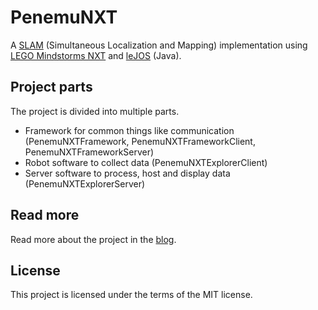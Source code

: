 PenemuNXT
=========

A [SLAM](http://en.wikipedia.org/wiki/Simultaneous_localization_and_mapping) (Simultaneous Localization and Mapping) implementation using [LEGO Mindstorms NXT](http://www.lego.com/en-us/mindstorms/) and [leJOS](http://www.lejos.org/) (Java).

Project parts
-------------
The project is divided into multiple parts.

* Framework for common things like communication (PenemuNXTFramework, PenemuNXTFrameworkClient, PenemuNXTFrameworkServer)
* Robot software to collect data (PenemuNXTExplorerClient)
* Server software to process, host and display data (PenemuNXTExplorerServer)

Read more
---------
Read more about the project in the [blog](http://penemunxt.blogspot.se/). 

License
-------
This project is licensed under the terms of the MIT license.
